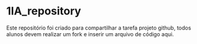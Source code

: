# 1IA_repository
Este repositório foi criado para compartilhar a tarefa projeto github, todos alunos devem realizar um fork e inserir um arquivo de código aqui.
